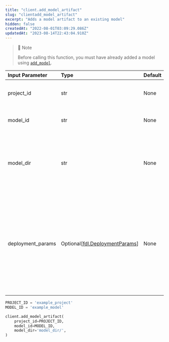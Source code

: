 ```yaml
---
title: "client.add_model_artifact"
slug: "clientadd_model_artifact"
excerpt: "Adds a model artifact to an existing model"
hidden: false
createdAt: "2022-08-01T03:09:29.086Z"
updatedAt: "2023-08-14T22:43:04.910Z"
---
```

> 📘 Note
> 
> Before calling this function, you must have already added a model using [`add_model`](/reference/clientadd_model).

| Input Parameter   | Type                                                       | Default | Description                                                                                                                                              |
| :---------------- | :--------------------------------------------------------- | :------ | :------------------------------------------------------------------------------------------------------------------------------------------------------- |
| project_id        | str                                                        | None    | The unique identifier for the project.                                                                                                                   |
| model_id          | str                                                        | None    | A unique identifier for the model.                                                                                                                       |
| model_dir         | str                                                        | None    | A path to the directory containing all of the [model files](doc:artifacts-and-surrogates) needed to run the model.                                       |
| deployment_params | Optional\[[fdl.DeploymentParams](ref:fdldeploymentparams)] | None    | Deployment parameters object for tuning the model deployment spec. Supported from server version `23.1` and above with Model Deployment feature enabled. |

```python python
PROJECT_ID = 'example_project'
MODEL_ID = 'example_model'

client.add_model_artifact(  
    project_id=PROJECT_ID,
    model_id=MODEL_ID,
    model_dir='model_dir/',
)
```